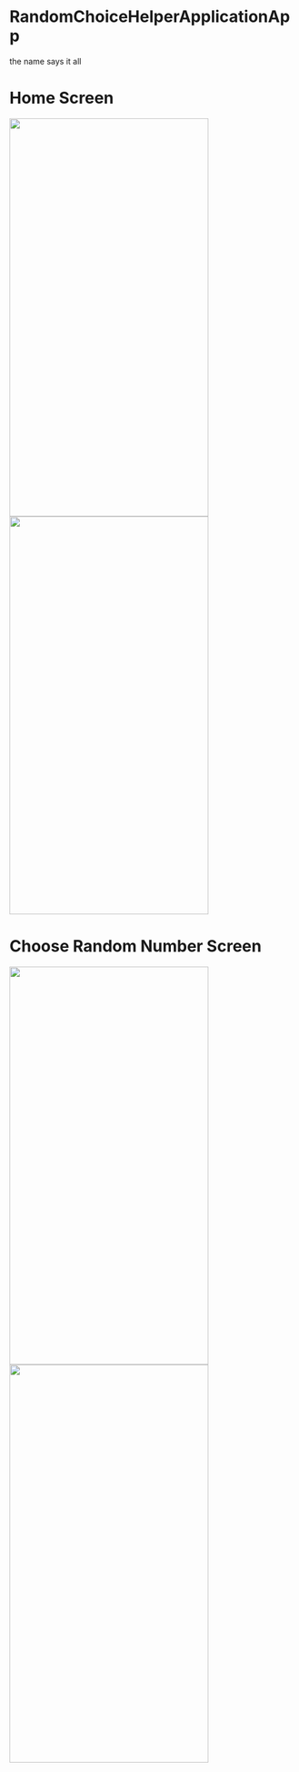 # RandomChoiceHelperApplicationApp
the name says it all

<h1> Home Screen </h1>
<p>
<img src="https://user-images.githubusercontent.com/63067128/164366757-2f1aba86-f82b-4ebd-bbee-d886aa5c8f75.png" width="350" height="700">
<img src="https://user-images.githubusercontent.com/63067128/164367309-4dc5c28a-2430-4e3e-9988-79c899c023e5.png" width="350" height="700">
</p>
<h1> Choose Random Number Screen </h1>
<p>
<img src="https://user-images.githubusercontent.com/63067128/164367276-f0426d04-7588-4e11-a738-66efadf600fd.png" width="350" height="700">
<img src="https://user-images.githubusercontent.com/63067128/164367329-cf68161b-35e0-4fe1-b521-7a9da3818eb4.png" width="350" height="700">
</p>

